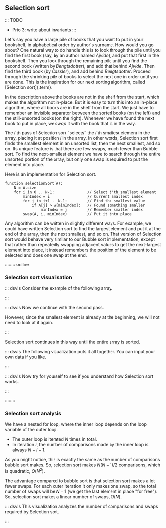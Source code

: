 
## Selection sort

::: TODO
- Prio 3: write about invariants
:::

Let's say you have a large pile of books that you want to put in your bookshelf, in alphabetical order by author's surname.
How would you go about?
One natural way to do handle this is to look through the pile until you find the first book (say, by an author named *Ajvide*), and put that first in the bookshelf.
Then you look through the remaining pile until you find the second book (written by *Bengtsdotter*), and add that behind *Ajvide*.
Then find the third book (by *Cassler*), and add behind *Bengtsdotter*.
Proceed through the shrinking pile of books to select the next one in order until you are done.
This is the inspiration for our next sorting algorithm, called [Selection sort]{.term}.

In the description above the books are not in the shelf from the start, which makes the algorithm not in-place.
But it is easy to turn this into an in-place algorithm, where all books are in the shelf from the start.
We just have to remember an invisible separator between the sorted books (on the left) and the still-unsorted books (on the right).
Whenever we have found the next book to put in place, we *swap* it with the book that is in the way.

The $i$'th pass of Selection sort "selects" the $i$'th smallest element in the array, placing it at position $i$ in the array.
In other words, Selection sort first finds the smallest element in an unsorted list, then the next smallest, and so on.
Its unique feature is that there are few swaps, much fewer than Bubble sort.
To find the next-smallest element we have to search through the entire unsorted portion of the array, but only one swap is required to put the element into place.

Here is an implementation for Selection sort.

    function selectionSort(A):
        N = A.size
        for i in 0 .. N-1:               // Select i'th smallest element
            minIndex = i                 // Current smallest index
            for j in i+1 .. N-1:         // Find the smallest value
                if A[j] > A[minIndex]:   // Found something smaller
                    minIndex = j         // Remember smaller index
            swap(A, i, minIndex)         // Put it into place

Any algorithm can be written in slightly different ways.
For example, we could have written Selection sort to find the largest element and put it at the end of the array, then the next
smallest, and so on.
That version of Selection sort would behave very similar to our Bubble sort implementation, except that rather than repeatedly swapping adjacent values to get the next-largest element into place, it instead remembers the position of the element to be selected and does one swap at the end.

:::::::: online
### Selection sort visualisation

::: dsvis
Consider the example of the following array.

<inlineav id="selectionsortS1CON" src="Sorting/selectionsortS1CON.js" name="Selection Sort Slideshow 1" links="Sorting/selectionsortSCON.css"/>
:::

::: dsvis
Now we continue with the second pass.

However, since the smallest element is already at the beginning, we will not need to look at it again.

<inlineav id="selectionsortS2CON" src="Sorting/selectionsortS2CON.js" name="Selection Sort Slideshow 2" links="Sorting/selectionsortSCON.css"/>
:::

Selection sort continues in this way until the entire array is sorted.

::: dsvis
The following visualization puts it all together. You can input your own data if you like.

<avembed id="selectionsortAV" src="Sorting/selectionsortAV.html" type="ss" name="Selection Sort Visualization"/>
:::

::: dsvis
Now try for yourself to see if you understand how Selection sort works.

<avembed id="SelsortPRO" src="Sorting/SelsortPRO.html" type="ka" name="Selection Sort Proficiency Exercise"/>
:::

::::::::

<!--
### Invariants
-->

### Selection sort analysis

We have a nested for loop, where the inner loop depends on the loop variable of the outer loop.

- The outer loop is iterated $N$ times in total.
- In iteration $i$, the number of comparisons made by the inner loop is always $N-i-1$.

As you might notice, this is exactly the same as the number of comparisons bubble sort makes.
So, selection sort makes $N(N-1)/2$ comparisons, which is quadratic, $O(N^2)$.

The advantage compared to bubble sort is that selection sort makes a lot fewer swaps.
For each outer iteration it only makes one swap, so the total number of swaps will be $N-1$ (we get the last element in place "for free").
So, selection sort makes a linear number of swaps, $O(N)$.

::: dsvis
This visualization analyzes the number of comparisons and swaps required by Selection sort.

<inlineav id="SelectionSortAnalysisCON" src="Sorting/SelectionSortAnalysisCON.js" name="Selection Sort Analysis Slideshow" links="Sorting/SelectionSortAnalysisCON.css"/>
:::

<!-- The following is only interesting for low-level languages (e.g. C), other languages do this by default, so we skip it.

There is another approach to keeping the cost of swapping records low,
and it can be used by any sorting algorithm even when the records are
large. This is to have each element of the array store a pointer to a
record rather than store the record itself. In this implementation, a
swap operation need only exchange the pointer values. The large records
do not need to move. This technique is illustrated by the following
visualization. Additional space is needed to store the pointers, but the
return is a faster swap operation.

:::: {#PointerSwap}
<inlineav id="ptrSwapCON" src="Sorting/ptrSwapCON.js" name="Selection Sort Pointer Swap" links="Sorting/ptrSwapCON.css"/>
::::
-->
